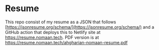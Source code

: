# Resume

This repo consist of my resume as a JSON that follows [https://jsonresume.org/schema/](https://jsonresume.org/schema/) and a GitHub action that deploys this to Netlify site at https://resume.nomaan.tech. PDF version is at https://resume.nomaan.tech/ahgharian-nomaan-resume.pdf


